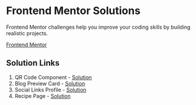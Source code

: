 # Frontend Mentor Solutions
 
Frontend Mentor challenges help you improve your coding skills by building realistic projects. 

[Frontend Mentor](https://www.frontendmentor.io/challenges)

## Solution Links

01. QR Code Component - [Solution](https://www.frontendmentor.io/solutions/qr-code-component-scss-0DVzjgxYFi)
02. Blog Preview Card - [Solution](https://www.frontendmentor.io/solutions/blog-preview-card-html-scss-7NobMfhz2F)
03. Social Links Profile - [Solution](https://www.frontendmentor.io/solutions/social-links-profile-html-scss-aykKgGgehL)
04. Recipe Page - [Solution]([Solution](https://www.frontendmentor.io/solutions/social-links-profile-html-scss-aykKgGgehL))